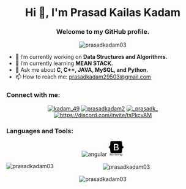 <h1 align="center">Hi 👋, I'm Prasad Kailas Kadam</h1>
<h3 align="center">Welcome to my GitHub profile.</h3>

<p align="center"> 
  <img src="https://komarev.com/ghpvc/?username=prasadkadam03&label=Profile%20views&color=0e75b6&style=flat" alt="prasadkadam03" />
</p>

- 🔭 I’m currently working on **Data Structures and Algorithms.**
- 🌱 I’m currently learning **MEAN STACK.**
- 💬 Ask me about **C, C++, JAVA, MySQL, and Python.**
- 📫 How to reach me: [prasadkadam29503@gmail.com](mailto:prasadkadam29503@gmail.com)

<h3 align="left">Connect with me:</h3>
<p align="center">
  <a href="https://twitter.com/kadam_49" target="blank"><img src="https://raw.githubusercontent.com/rahuldkjain/github-profile-readme-generator/master/src/images/icons/Social/twitter.svg" height="30" width="40" alt="kadam_49" /></a>
  <a href="https://linkedin.com/in/prasadkadam2" target="blank"><img src="https://raw.githubusercontent.com/rahuldkjain/github-profile-readme-generator/master/src/images/icons/Social/linked-in-alt.svg" height="30" width="40" alt="prasadkadam2" /></a>
  <a href="https://instagram.com/_prasadk_" target="blank"><img src="https://raw.githubusercontent.com/rahuldkjain/github-profile-readme-generator/master/src/images/icons/Social/instagram.svg" height="30" width="40" alt="_prasadk_" /></a>
  <a href="https://discord.com/invite/tsPkcvAM" target="blank"><img src="https://raw.githubusercontent.com/rahuldkjain/github-profile-readme-generator/master/src/images/icons/Social/discord.svg" height="30" width="40" alt="https://discord.com/invite/tsPkcvAM" /></a>
</p>

<h3 align="left">Languages and Tools:</h3>
<p align="center">
  <img src="https://angular.io/assets/images/logos/angular/angular.svg" alt="angular" width="40" height="40"/>
  <img src="https://raw.githubusercontent.com/devicons/devicon/master/icons/bootstrap/bootstrap-plain-wordmark.svg" alt="bootstrap" width="40" height="40"/>
  <!-- Add other language and tool icons here -->
</p>

<p align="center">
  <img align="left" src="https://github-readme-stats.vercel.app/api/top-langs?username=prasadkadam03&show_icons=true&locale=en&layout=compact" alt="prasadkadam03" />
</p>

<p align="center">
  <img align="center" src="https://github-readme-stats.vercel.app/api?username=prasadkadam03&show_icons=true&locale=en" alt="prasadkadam03" />
</p>

<p align="center">
  <img align="center" src="https://github-readme-streak-stats.herokuapp.com/?user=prasadkadam03" alt="prasadkadam03" />
</p>